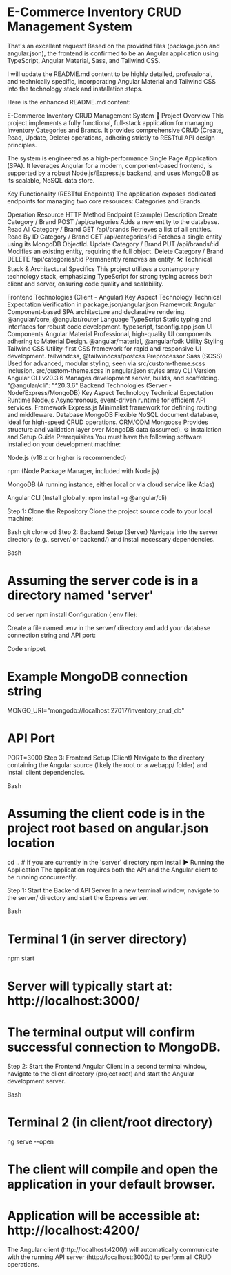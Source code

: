 # E-Commerce Inventory CRUD Management System

That's an excellent request! Based on the provided files (package.json and angular.json), the frontend is confirmed to be an Angular application using TypeScript, Angular Material, Sass, and Tailwind CSS.

I will update the README.md content to be highly detailed, professional, and technically specific, incorporating Angular Material and Tailwind CSS into the technology stack and installation steps.

Here is the enhanced README.md content:

E-Commerce Inventory CRUD Management System
🚀 Project Overview
This project implements a fully functional, full-stack application for managing Inventory Categories and Brands. It provides comprehensive CRUD (Create, Read, Update, Delete) operations, adhering strictly to RESTful API design principles.

The system is engineered as a high-performance Single Page Application (SPA). It leverages Angular for a modern, component-based frontend, is supported by a robust Node.js/Express.js backend, and uses MongoDB as its scalable, NoSQL data store.

Key Functionality (RESTful Endpoints)
The application exposes dedicated endpoints for managing two core resources: Categories and Brands.

Operation	Resource	HTTP Method	Endpoint (Example)	Description
Create	Category / Brand	POST	/api/categories	Adds a new entity to the database.
Read All	Category / Brand	GET	/api/brands	Retrieves a list of all entities.
Read By ID	Category / Brand	GET	/api/categories/:id	Fetches a single entity using its MongoDB ObjectId.
Update	Category / Brand	PUT	/api/brands/:id	Modifies an existing entity, requiring the full object.
Delete	Category / Brand	DELETE	/api/categories/:id	Permanently removes an entity.
🛠️ Technical Stack & Architectural Specifics
This project utilizes a contemporary technology stack, emphasizing TypeScript for strong typing across both client and server, ensuring code quality and scalability.

Frontend Technologies (Client - Angular)
Key Aspect	Technology	Technical Expectation	Verification in package.json/angular.json
Framework	Angular	Component-based SPA architecture and declarative rendering.	@angular/core, @angular/router
Language	TypeScript	Static typing and interfaces for robust code development.	typescript, tsconfig.app.json
UI Components	Angular Material	Professional, high-quality UI components adhering to Material Design.	@angular/material, @angular/cdk
Utility Styling	Tailwind CSS	Utility-first CSS framework for rapid and responsive UI development.	tailwindcss, @tailwindcss/postcss
Preprocessor	Sass (SCSS)	Used for advanced, modular styling, seen via src/custom-theme.scss inclusion.	src/custom-theme.scss in angular.json styles array
CLI Version	Angular CLI v20.3.6	Manages development server, builds, and scaffolding.	"@angular/cli": "^20.3.6"
Backend Technologies (Server - Node/Express/MongoDB)
Key Aspect	Technology	Technical Expectation
Runtime	Node.js	Asynchronous, event-driven runtime for efficient API services.
Framework	Express.js	Minimalist framework for defining routing and middleware.
Database	MongoDB	Flexible NoSQL document database, ideal for high-speed CRUD operations.
ORM/ODM	Mongoose	Provides structure and validation layer over MongoDB data (assumed).
⚙️ Installation and Setup Guide
Prerequisites
You must have the following software installed on your development machine:

Node.js (v18.x or higher is recommended)

npm (Node Package Manager, included with Node.js)

MongoDB (A running instance, either local or via cloud service like Atlas)

Angular CLI (Install globally: npm install -g @angular/cli)

Step 1: Clone the Repository
Clone the project source code to your local machine:

Bash
git clone <your-repository-url>
cd <your-repository-name>
Step 2: Backend Setup (Server)
Navigate into the server directory (e.g., server/ or backend/) and install necessary dependencies.

Bash
# Assuming the server code is in a directory named 'server'
cd server
npm install
Configuration (.env file):

Create a file named .env in the server/ directory and add your database connection string and API port:

Code snippet
# Example MongoDB connection string
MONGO_URI="mongodb://localhost:27017/inventory_crud_db"

# API Port
PORT=3000
Step 3: Frontend Setup (Client)
Navigate to the directory containing the Angular source (likely the root or a webapp/ folder) and install client dependencies.

Bash
# Assuming the client code is in the project root based on angular.json location
cd .. # If you are currently in the 'server' directory
npm install
▶️ Running the Application
The application requires both the API and the Angular client to be running concurrently.

Step 1: Start the Backend API Server
In a new terminal window, navigate to the server/ directory and start the Express server.

Bash
# Terminal 1 (in server directory)
npm start
# Server will typically start at: http://localhost:3000/
# The terminal output will confirm successful connection to MongoDB.
Step 2: Start the Frontend Angular Client
In a second terminal window, navigate to the client directory (project root) and start the Angular development server.

Bash
# Terminal 2 (in client/root directory)
ng serve --open
# The client will compile and open the application in your default browser.
# Application will be accessible at: http://localhost:4200/
The Angular client (http://localhost:4200/) will automatically communicate with the running API server (http://localhost:3000/) to perform all CRUD operations.
